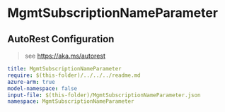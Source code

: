 # MgmtSubscriptionNameParameter

## AutoRest Configuration

> see https://aka.ms/autorest

``` yaml
title: MgmtSubscriptionNameParameter
require: $(this-folder)/../../../readme.md
azure-arm: true
model-namespace: false
input-file: $(this-folder)/MgmtSubscriptionNameParameter.json
namespace: MgmtSubscriptionNameParameter
```
